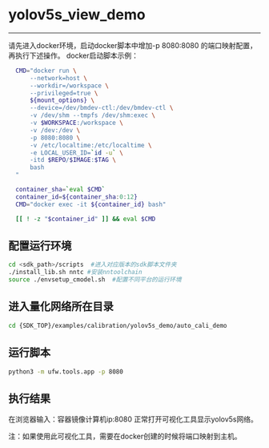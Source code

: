 # yolov5s_view_demo
-----
请先进入docker环境，启动docker脚本中增加-p 8080:8080 的端口映射配置，再执行下述操作。
docker启动脚本示例：
```bash
  CMD="docker run \
      --network=host \
      --workdir=/workspace \
      --privileged=true \
      ${mount_options} \
      --device=/dev/bmdev-ctl:/dev/bmdev-ctl \
      -v /dev/shm --tmpfs /dev/shm:exec \
      -v $WORKSPACE:/workspace \
      -v /dev:/dev \
      -p 8080:8080 \
      -v /etc/localtime:/etc/localtime \
      -e LOCAL_USER_ID=`id -u` \
      -itd $REPO/$IMAGE:$TAG \
      bash
  "

  container_sha=`eval $CMD`
  container_id=${container_sha:0:12}
  CMD="docker exec -it ${container_id} bash"

  [[ ! -z "$container_id" ]] && eval $CMD
```
  



## 配置运行环境
```bash
cd <sdk_path>/scripts  #进入对应版本的sdk脚本文件夹
./install_lib.sh nntc #安装nntoolchain
source ./envsetup_cmodel.sh  #配置不同平台的运行环境
```
## 进入量化网络所在目录
```bash
cd {SDK_TOP}/examples/calibration/yolov5s_demo/auto_cali_demo
```
## 运行脚本
```bash
python3 -m ufw.tools.app -p 8080
```
## 执行结果
在浏览器输入：容器镜像计算机ip:8080 正常打开可视化工具显示yolov5s网络。

注：如果使用此可视化工具，需要在docker创建的时候将端口映射到主机。
